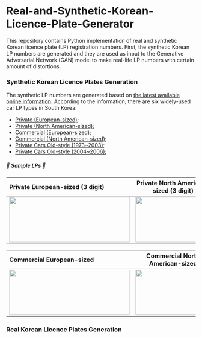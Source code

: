 # Real-and-Synthetic-Korean-Licence-Plate-Generator

This repository contains Python implementation of real and synthetic Korean licence plate (LP) registration numbers. First, the synthetic Korean LP numbers are generated and they are used as input to the Generative Adversarial Network (GAN) model to make real-life LP numbers with certain amount of distortions.

### Synthetic Korean Licence Plates Generation
The synthetic LP numbers are generated based on [the latest available online information](https://en.wikipedia.org/wiki/Vehicle_registration_plates_of_South_Korea). According to the information, there are six widely-used car LP types in South Korea:

* [Private (European-sized)](https://upload.wikimedia.org/wikipedia/commons/3/3d/Plak-Shakhsi-KOR.png);
* [Private (North American-sized)](https://upload.wikimedia.org/wikipedia/commons/1/18/Plak-Shakhsi-335x155-KOR.png);
* [Commercial (European-sized)](https://upload.wikimedia.org/wikipedia/commons/e/e2/Plak-Tejari-KOR.png);
* [Commercial (North American-sized)](https://upload.wikimedia.org/wikipedia/commons/6/6f/Plak-Tejari-335x170-KOR.png);
* [Private Cars Old-style (1973~2003)](https://upload.wikimedia.org/wikipedia/commons/9/9c/ROK_Vehicle_Registration_Plate_for_Private_Passenger_Car_-_Daegu%281996-2004%29.jpg);
* [Private Cars Old-style (2004~2006)](https://en.wikipedia.org/wiki/File:ROK_Vehicle_Registration_Plate_for_Private_Passenger_Car(2004-2006).jpg);

##### 🚗 Sample LPs 🚗
<!-- [Private European-sized (3 digit)](https://user-images.githubusercontent.com/50166164/218385697-113a1610-d3e0-4ccb-8212-8bc68556e4d9.jpg) | [Commercial European-sized](https://user-images.githubusercontent.com/50166164/218385792-7de1be1a-51e9-48a4-991f-9948382e8fb3.jpg)
:-:|:-:
<img src=https://user-images.githubusercontent.com/50166164/218385697-113a1610-d3e0-4ccb-8212-8bc68556e4d9.jpg height=120px> | <img src=https://user-images.githubusercontent.com/50166164/218385792-7de1be1a-51e9-48a4-991f-9948382e8fb3.jpg height=120px> -->
 
<!-- [Private North American-sized (3 digit)](https://user-images.githubusercontent.com/50166164/218386944-87f51541-5016-44c7-9d2d-0b45e073e621.jpg) | [Commercial North American-sized](https://user-images.githubusercontent.com/50166164/218386808-c14fd229-fb3f-4464-8859-1c6c0fd6b94f.jpg) -->
<!-- :-:|:-:
<img src=https://user-images.githubusercontent.com/50166164/218386944-87f51541-5016-44c7-9d2d-0b45e073e621.jpg height=120px> | <img src=https://user-images.githubusercontent.com/50166164/218386808-c14fd229-fb3f-4464-8859-1c6c0fd6b94f.jpg height=120px> -->

<!-- [Private North American-sized (2 digit)](https://user-images.githubusercontent.com/50166164/218628189-0dab45b8-ed2c-4bef-84da-00c42dccc786.jpg) | [Private North American-sized (2 digit)](https://user-images.githubusercontent.com/50166164/218628118-21eab9ea-7619-41e2-889c-311caf1c5a53.jpg) -->
<!-- :-:|:-:
<img src=https://user-images.githubusercontent.com/50166164/218628189-0dab45b8-ed2c-4bef-84da-00c42dccc786.jpg height=120px> | <img src=https://user-images.githubusercontent.com/50166164/218628118-21eab9ea-7619-41e2-889c-311caf1c5a53.jpg height=120px> -->


<!-- [Private Cars Old-style](https://user-images.githubusercontent.com/50166164/218387305-df52063b-c9e3-48e7-8ec2-f62b41edfb8c.jpg) | [Private Cars Old-style](https://user-images.githubusercontent.com/50166164/218387367-728251b9-db74-455b-8952-5db5d98133d6.jpg)
:-:|:-: -->
<!-- :-:|:-:
<img src=https://user-images.githubusercontent.com/50166164/218387305-df52063b-c9e3-48e7-8ec2-f62b41edfb8c.jpg height=120px> | <img src=https://user-images.githubusercontent.com/50166164/218387367-728251b9-db74-455b-8952-5db5d98133d6.jpg height=120px> -->

|Private European-sized (3 digit) | Private North American-sized (3 digit) | Private European-sized (2 digit) | Private North American-sized (2 digit) |
|       :---       |     :---:        |         :-----:         |        :-----:         | 
| <img src=https://user-images.githubusercontent.com/50166164/218385697-113a1610-d3e0-4ccb-8212-8bc68556e4d9.jpg width=320px height=120px> | <img src=https://user-images.githubusercontent.com/50166164/218386944-87f51541-5016-44c7-9d2d-0b45e073e621.jpg width=200px height=120px> | <img src=https://user-images.githubusercontent.com/50166164/218628189-0dab45b8-ed2c-4bef-84da-00c42dccc786.jpg width=320px height=120px> | <img src=https://user-images.githubusercontent.com/50166164/218628118-21eab9ea-7619-41e2-889c-311caf1c5a53.jpg width=200px height=120px> |

| Commercial European-sized | Commercial North American-sized | Private Cars Old-style | Private Cars Old-style |
|       :---       |     :---:        |         :-----:         |        :-----:         | 
| <img src=https://user-images.githubusercontent.com/50166164/218385792-7de1be1a-51e9-48a4-991f-9948382e8fb3.jpg width=320px height=120px> | <img src=https://user-images.githubusercontent.com/50166164/218386808-c14fd229-fb3f-4464-8859-1c6c0fd6b94f.jpg width=200px height=120px> | <img src=https://user-images.githubusercontent.com/50166164/218387305-df52063b-c9e3-48e7-8ec2-f62b41edfb8c.jpg width=200px height=120px> | <img src=https://user-images.githubusercontent.com/50166164/218387367-728251b9-db74-455b-8952-5db5d98133d6.jpg width=200px height=120px> |



### Real Korean Licence Plates Generation

